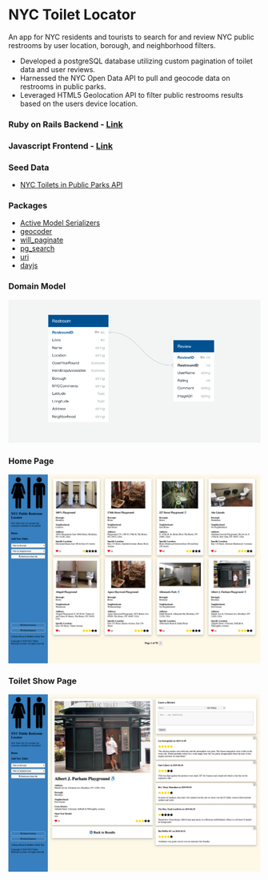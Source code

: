 # NYC Toilet Locator

An app for NYC residents and tourists to search for and review NYC public restrooms by user location, borough, and neighborhood filters.

- Developed a postgreSQL database utilizing custom pagination of toilet data and user reviews.
- Harnessed the NYC Open Data API to pull and geocode data on restrooms in public parks.
- Leveraged HTML5 Geolocation API to filter public restrooms results based on the users device location.

### Ruby on Rails Backend - [Link](https://github.com/mkirby/nyc-toilet-locator-backend)

### Javascript Frontend - [Link](https://github.com/mkirby/nyc-toilet-locator-frontend)

### Seed Data

- [NYC Toilets in Public Parks API](https://data.cityofnewyork.us/Recreation/Directory-Of-Toilets-In-Public-Parks/hjae-yuav)

### Packages

- [Active Model Serializers](https://github.com/rails-api/active_model_serializers)
- [geocoder](http://www.rubygeocoder.com/)
- [will_paginate](https://github.com/mislav/will_paginate)
- [pg_search](https://github.com/Casecommons/pg_search)
- [uri](https://github.com/ruby/uri)
- [dayjs](https://github.com/iamkun/dayjs)

### Domain Model

![Domain Model](./images/domain-model.png)

### Home Page

![Home Page](./images/home-page.png)

### Toilet Show Page

![Toilet Show Page](./images/toilet-page.png)
